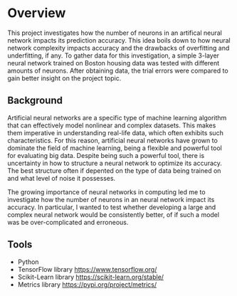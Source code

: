 # Overview
This project investigates how the number of neurons in an artifical neural network impacts its prediction accuracy. This idea
boils down to how neural network complexity impacts accuracy and the drawbacks of overfitting and underfitting, if any. To gather
data for this investigation, a simple 3-layer neural network trained on Boston housing data was tested with different amounts 
of neurons. After obtaining data, the trial errors were compared to gain better insight on the project topic.

## Background
Artificial neural networks are a specific type of machine learning algorithm that can effectively model nonlinear and complex datasets. This 
makes them imperative in understanding real-life data, which often exhibits such characteristics. For this reason, artificial neural networks 
have grown to dominate the field of machine learning, being a flexible and powerful tool for evaluating big data. Despite being such a
powerful tool, there is uncertainty in how to structure a neural network to optimize its accuracy. The best structure often if depented on
the type of data being trained on and what level of noise it possesses.

The growing importance of neural networks in computing led me to investigate how the number of neurons in an neural network impact its accuracy.
In particular, I wanted to test whether developing a large and complex neural network would be consistently better, of if such a model was be
over-complicated and erroneous.

## Tools
- Python
- TensorFlow library https://www.tensorflow.org/
- Scikit-Learn library https://scikit-learn.org/stable/
- Metrics library https://pypi.org/project/metrics/

